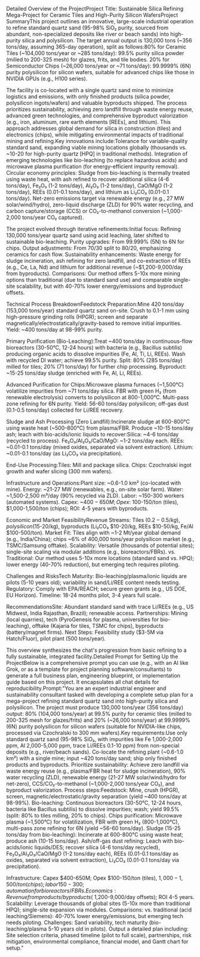 Detailed Overview of the ProjectProject Title: Sustainable Silica Refining Mega-Project for Ceramic Tiles and High-Purity Silicon WafersProject SummaryThis project outlines an innovative, large-scale industrial operation to refine standard quartz sand (95-98% SiO₂ purity, sourced from abundant, non-specialized deposits like river or beach sands) into high-purity silica and polysilicon. The target annual output is 130,000 tons (~356 tons/day, assuming 365-day operation), split as follows:80% for Ceramic Tiles (~104,000 tons/year or ~285 tons/day): 99.5% purity silica powder (milled to 200-325 mesh) for glazes, frits, and tile bodies.
20% for Semiconductor Chips (~26,000 tons/year or ~71 tons/day): 99.9999% (6N) purity polysilicon for silicon wafers, suitable for advanced chips like those in NVIDIA GPUs (e.g., H100 series).

The facility is co-located with a single quartz sand mine to minimize logistics and emissions, with only finished products (silica powder, polysilicon ingots/wafers) and valuable byproducts shipped. The process prioritizes sustainability, achieving zero landfill through waste energy reuse, advanced green technologies, and comprehensive byproduct valorization (e.g., iron, aluminum, rare earth elements [REEs], and lithium). This approach addresses global demand for silica in construction (tiles) and electronics (chips), while mitigating environmental impacts of traditional mining and refining.Key innovations include:Tolerance for variable-quality standard sand, expanding viable mining locations globally (thousands vs. ~10-20 for high-purity quartz [HPQ] in traditional methods).
Integration of emerging technologies like bio-leaching (to replace hazardous acids) and microwave plasma purification (for energy-efficient impurity removal).
Circular economy principles: Sludge from bio-leaching is thermally treated using waste heat, with ash refined to recover additional silica (4-6 tons/day), Fe₂O₃ (1-2 tons/day), Al₂O₃ (1-2 tons/day), CaO/MgO (1-2 tons/day), REEs (0.01-0.1 tons/day), and lithium as Li₂CO₃ (0.01-0.1 tons/day).
Net-zero emissions target via renewable energy (e.g., 27 MW solar/wind/hydro), zero-liquid discharge (ZLD) for 90% water recycling, and carbon capture/storage (CCS) or CO₂-to-methanol conversion (~1,000-2,000 tons/year CO₂ captured).

The project evolved through iterative refinements:Initial focus: Refining 130,000 tons/year quartz sand using acid leaching, later shifted to sustainable bio-leaching.
Purity upgrades: From 99.999% (5N) to 6N for chips.
Output adjustments: From 70/30 split to 80/20, emphasizing ceramics for cash flow.
Sustainability enhancements: Waste energy for sludge incineration, ash refining for zero landfill, and co-extraction of REEs (e.g., Ce, La, Nd) and lithium for additional revenue (~$1,200-9,000/day from byproducts).
Comparisons: Our method offers 5-10x more mining options than traditional (due to standard sand use) and comparable single-site scalability, but with 40-70% lower energy/emissions and byproduct offsets.

Technical Process BreakdownFeedstock Preparation:Mine 420 tons/day (153,000 tons/year) standard quartz sand on-site.
Crush to 0.1-1 mm using high-pressure grinding rolls (HPGR); screen and separate magnetically/electrostatically/gravity-based to remove initial impurities.
Yield: ~400 tons/day at 98-99% purity.

Primary Purification (Bio-Leaching):Treat ~400 tons/day in continuous-flow bioreactors (30-50°C, 12-24 hours) with bacteria (e.g., Bacillus subtilis) producing organic acids to dissolve impurities (Fe, Al, Ti, Li, REEs).
Wash with recycled DI water; achieve 99.5% purity.
Split: 80% (285 tons/day) milled for tiles; 20% (71 tons/day) for further chip processing.
Byproduct: ~15-25 tons/day sludge (enriched with Fe, Al, Li, REEs).

Advanced Purification for Chips:Microwave plasma furnaces (~1,500°C) volatilize impurities from ~71 tons/day silica.
FBR with green H₂ (from renewable electrolysis) converts to polysilicon at 800-1,000°C.
Multi-pass zone refining for 6N purity.
Yield: 56-60 tons/day polysilicon; off-gas dust (0.1-0.5 tons/day) collected for Li/REE recovery.

Sludge and Ash Processing (Zero Landfill):Incinerate sludge at 600-800°C using waste heat (~500-800°C) from plasma/FBR.
Produce ~10-15 tons/day ash; leach with bio-acids/ionic liquids to recover:Silica: ~4-6 tons/day (recycled to process).
Fe₂O₃/Al₂O₃/CaO/MgO: ~1-2 tons/day each.
REEs: ~0.01-0.1 tons/day (mixed oxides, separated via solvent extraction).
Lithium: ~0.01-0.1 tons/day (as Li₂CO₃ via precipitation).

End-Use Processing:Tiles: Mill and package silica.
Chips: Czochralski ingot growth and wafer slicing (300 mm wafers).

Infrastructure and Operations:Plant size: ~0.6-1.0 km² (co-located with mine).
Energy: ~21-27 MW (renewables, e.g., on-site solar farm).
Water: ~1,500-2,500 m³/day (90% recycled via ZLD).
Labor: ~150-300 workers (automated systems).
Capex: ~$400-650M; Opex: ~$100-150/ton (tiles), $1,000-1,500/ton (chips); ROI: 4-5 years with byproducts.

Economic and Market FeasibilityRevenue Streams: Tiles ($0.2-0.5/kg), polysilicon ($15-20/kg), byproducts (Li₂CO₃ $10-20/kg, REEs $10-50/kg, Fe/Al $100-500/ton).
Market Fit: Tiles align with ~1-2 Mt/year global demand (e.g., India/China); chips ~6% of 400,000 tons/year polysilicon market (e.g., TSMC/Samsung offtake).
Scalability: Versatile (thousands of potential sites); single-site scaling via modular additions (e.g., bioreactors/FBRs).
vs. Traditional: Our method uses 5-10x more locations (standard sand vs. HPQ); lower energy (40-70% reduction), but emerging tech requires piloting.

Challenges and RisksTech Maturity: Bio-leaching/plasma/ionic liquids are pilots (5-10 years old); variability in sand/Li/REE content needs testing.
Regulatory: Comply with EPA/REACH; secure green grants (e.g., US DOE, EU Horizon).
Timeline: 18-24 months pilot, 3-4 years full scale.

RecommendationsSite: Abundant standard sand with trace Li/REEs (e.g., US Midwest, India Rajasthan, Brazil); renewable access.
Partnerships: Mining (local quarries), tech (PyroGenesis for plasma, universities for bio-leaching), offtake (Kajaria for tiles, TSMC for chips), byproducts (battery/magnet firms).
Next Steps: Feasibility study ($3-5M via Hatch/Fluor), pilot plant (500 tons/year).

This overview synthesizes the chat's progression from basic refining to a fully sustainable, integrated facility.Detailed Prompt for Setting Up the ProjectBelow is a comprehensive prompt you can use (e.g., with an AI like Grok, or as a template for project planning software/consultants) to generate a full business plan, engineering blueprint, or implementation guide based on this project. It encapsulates all chat details for reproducibility.Prompt:"You are an expert industrial engineer and sustainability consultant tasked with developing a complete setup plan for a mega-project refining standard quartz sand into high-purity silica and polysilicon. The project must produce 130,000 tons/year (356 tons/day) output: 80% (104,000 tons/year) at 99.5% purity for ceramic tiles (milled to 200-325 mesh for glazes/frits) and 20% (~26,000 tons/year) at 99.9999% (6N) purity polysilicon for silicon wafers (suitable for NVIDIA-like chips, processed via Czochralski to 300 mm wafers).Key requirements:Use only standard quartz sand (95-98% SiO₂, with impurities like Fe 1,000-2,000 ppm, Al 2,000-5,000 ppm, trace Li/REEs 0.1-10 ppm) from non-special deposits (e.g., river/beach sands).
Co-locate the refining plant (~0.6-1.0 km²) with a single mine; input ~420 tons/day sand; ship only finished products and byproducts.
Prioritize sustainability: Achieve zero landfill via waste energy reuse (e.g., plasma/FBR heat for sludge incineration), 90% water recycling (ZLD), renewable energy (21-27 MW solar/wind/hydro for net-zero), CCS/CO₂-to-methanol (~1,000-2,000 tons/year CO₂), and byproduct valorization.
Process steps:Feedstock: Mine, crush (HPGR), screen, magnetic/electrostatic/gravity separation (yield ~400 tons/day at 98-99%).
Bio-leaching: Continuous bioreactors (30-50°C, 12-24 hours, bacteria like Bacillus subtilis) to dissolve impurities; wash; yield 99.5% (split: 80% to tiles milling, 20% to chips).
Chips purification: Microwave plasma (~1,500°C) for volatilization, FBR with green H₂ (800-1,000°C), multi-pass zone refining for 6N (yield ~56-60 tons/day).
Sludge (15-25 tons/day from bio-leaching): Incinerate at 600-800°C using waste heat; produce ash (10-15 tons/day).
Ash/off-gas dust refining: Leach with bio-acids/ionic liquids/DES; recover silica (4-6 tons/day recycled), Fe₂O₃/Al₂O₃/CaO/MgO (1-2 tons/day each), REEs (0.01-0.1 tons/day as oxides, separated via solvent extraction), Li₂CO₃ (0.01-0.1 tons/day via precipitation).

Infrastructure: Capex $400-650M; Opex $100-150/ton (tiles), $1,000-1,500/ton (chips); labor 150-300; automation for bioreactors/FBRs.
Economics: Revenue from products/byproducts (~$1,200-9,000/day offsets); ROI 4-5 years.
Scalability: Leverage thousands of global sites (5-10x more than traditional HPQ); single-site expansion via modules.
Comparisons: vs. traditional (acid leaching/Siemens): 40-70% lower energy/emissions, but emerging tech needs piloting.
Challenges: Sand variability, tech maturity (bio-leaching/plasma 5-10 years old in pilots).
Output a detailed plan including: Site selection criteria, phased timeline (pilot to full scale), partnerships, risk mitigation, environmental compliance, financial model, and Gantt chart for setup."

